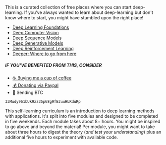 This is a curated collection of free places where you can start deep-learning.
If you've always wanted to learn about deep-learning but don't know where to start, you might have stumbled upon the right place!

- [Deep Learning Foundations](./ch1-deep-learning-foundations.md)
- [Deep Computer Vision](./ch2-deep-computer-vision.md)
- [Deep Sequence Models](./ch3-deep-sequence-models.md)
- [Deep Generative Models](./ch4-deep-generative-models.md)
- [Deep Reinforcement Learning](./ch5-deep-reinforcement-learning.md)
- [Deeper: Where to go from here](./ch6-deeper.md)

##### IF YOU'VE BENEFITED FROM THIS, CONSIDER
- [☕️ Buying me a cup of coffee](https://ko-fi.com/minimithi)
- [💰 Donating via Paypal](https://paypal.me/minimithi)
- 💙 Sending BTC
```
33Mudy961bUk9zz35p68g9fE3uuHLRduRp
```

This self-learning curriculum is an introduction to deep learning methods with applications.
It's split into five modules and designed to be completed in five weekends. Each module takes
about 8+ hours. You might be inspired to go above and beyond the material! Per module,
you might want to take about three hours to digest the theory (_and test your understanding_)
plus an additional five hours to experiment with available code.

